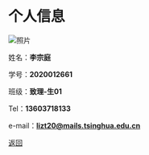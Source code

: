 # 个人信息

![照片](头像.jpg)

姓名：**李宗庭**

学号：**2020012661**

班级：**致理-生01**

Tel：**13603718133**

e-mail：**lizt20@mails.tsinghua.edu.cn**

[返回](../README.md)
